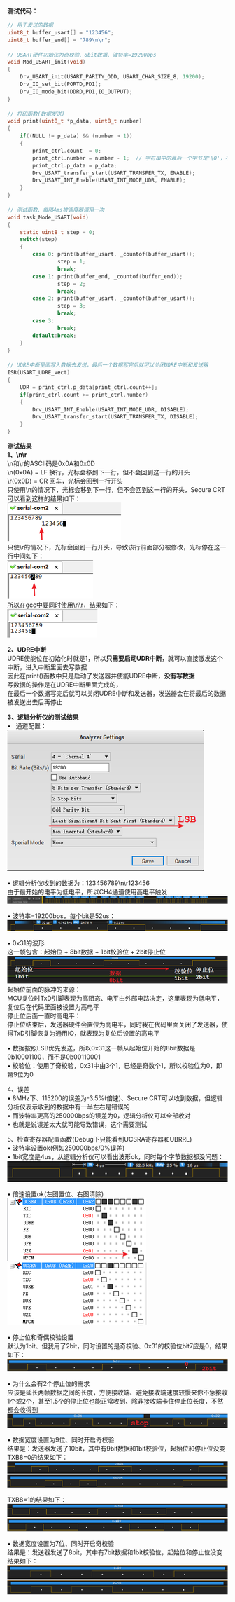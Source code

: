 **测试代码：**<br>
```c
// 用于发送的数据
uint8_t buffer_usart[] = "123456";
uint8_t buffer_end[] = "789\n\r";

// USART硬件初始化为奇校验、8bit数据、波特率=19200bps
void Mod_USART_init(void)
{
    Drv_USART_init(USART_PARITY_ODD, USART_CHAR_SIZE_8, 19200);
    Drv_IO_set_bit(PORTD,PD1);
    Drv_IO_mode_bit(DDRD,PD1,IO_OUTPUT);
}

// 打印函数(数据发送)
void print(uint8_t *p_data, uint8_t number)
{
    if((NULL != p_data) && (number > 1))
    {
        print_ctrl.count  = 0;
        print_ctrl.number = number - 1;  // 字符串中的最后一个字节是'\0'，不需要发送
        print_ctrl.p_data = p_data;
        Drv_USART_transfer_start(USART_TRANSFER_TX, ENABLE);
        Drv_USART_INT_Enable(USART_INT_MODE_UDR, ENABLE);
    }
}

// 测试函数、每隔4ms被调度器调用一次
void task_Mode_USART(void)
{
    static uint8_t step = 0;
    switch(step)
    {
        case 0: print(buffer_usart, _countof(buffer_usart));
                step = 1;
                break;
        case 1: print(buffer_end, _countof(buffer_end));
                step = 2;
                break;
        case 2: print(buffer_usart, _countof(buffer_usart));
                step = 3;
                break;
        case 3:
                break;
        default:break;
    }
}

// UDRE中断里面写入数据去发送，最后一个数据写完后就可以关闭UDRE中断和发送器
ISR(USART_UDRE_vect)
{
    UDR = print_ctrl.p_data[print_ctrl.count++];
    if(print_ctrl.count >= print_ctrl.number)
    {
        Drv_USART_INT_Enable(USART_INT_MODE_UDR, DISABLE);
        Drv_USART_transfer_start(USART_TRANSFER_TX, DISABLE);
    }
}
```

**测试结果**<br>
**1、\n\r**<br>
\n和\r的ASCII码是0x0A和0x0D<br>
\n(0x0A) = LF 换行，光标会移到下一行，但不会回到这一行的开头<br>
\r(0x0D) = CR 回车，光标会回到一行开头<br>
只使用\n的情况下，光标会移到下一行，但不会回到这一行的开头，Secure CRT可以看到这样的结果如下：<br>
![\n](/lessons/1010-USART/1001-USART-option/material/n_LF.png)<br>
只使\r的情况下，光标会回到一行开头，导致该行前面部分被修改，光标停在这一行中间如下：<br>
![\r](/lessons/1010-USART/1001-USART-option/material/r_CR.png)<br>
所以在gcc中要同时使用\n\r，结果如下：<br>
![\n\r](/lessons/1010-USART/1001-USART-option/material/nr_LF_CR.png)<br>

**2、UDRE中断**<br>
UDRE使能位在初始化时就是1，所以**只需要启动UDR中断**，就可以直接激发这个中断，进入中断里面去写数据<br>
因此在print()函数中只是启动了发送器并使能UDRE中断，**没有写数据**<br>
写数据的操作是在UDRE中断里面完成的，<br>
在最后一个数据写完后就可以关闭UDRE中断和发送器，发送器会在将最后的数据被发送出去后再停止<br>

**3、逻辑分析仪的测试结果**<br>
•   通道配置：<br>
![Logic option](/lessons/1010-USART/1001-USART-option/material/Logic_option.png)<br>

•  逻辑分析仪收到的数据为：123456789\n\r123456<br>
由于最开始的电平为低电平，所以CH4通道使用高电平触发<br>
![123456789](/lessons/1010-USART/1001-USART-option/material/123456789.png)<br>

•  波特率=19200bps，每个bit是52us：<br>
![1](/lessons/1010-USART/1001-USART-option/material/1.png)<br>

•  0x31的波形<br>
这一帧包含：起始位 + 8bit数据 + 1bit校验位 + 2bit停止位<br>
![0x31](/lessons/1010-USART/1001-USART-option/material/0x31.png)<br>
起始位前面的脉冲的来源：<br>
MCU复位时TxD引脚表现为高阻态、电平由外部电路决定，这里表现为低电平，复位后在代码里面被设置为高电平<br>
停止位后面一直时高电平：<br>
停止位结束后，发送器硬件会置位为高电平，同时我在代码里面关闭了发送器，使得TxD引脚恢复为通用IO，就表现为复位后设置的高电平<br>

•  数据按照LSB优先发送，所以0x31这一帧从起始位开始的8bit数据是0b10001100，而不是0b00110001<br>
•  校验位：使用了奇校验，0x31中由3个1，已经是奇数个1，所以校验位为0，即第9位为0<br>

4、误差<br>
•   8MHz下、115200的误差为-3.5%(倍速)、Secure CRT可以收到数据，但逻辑分析仪表示收到的数据中有一半左右是错误的<br>
•   而波特率更高的250000bps的误差为0，逻辑分析仪可以全部收对<br>
•   也就是说误差太大就可能导致错误，这个需要测试<br>

5、检查寄存器配置函数(Debug下只能看到UCSRA寄存器和UBRRL)<br>
•   波特率设置ok(例如250000bps/0%误差)<br>
•   1bit宽度是4us，从逻辑分析仪可以看出波形ok，同时每个字节数据都没问题：<br>
![width](/lessons/1010-USART/1001-USART-option/material/width.png)<br>

•  倍速设置ok(左图置位、右图清除)<br>
![U2X_set](/lessons/1010-USART/1001-USART-option/material/U2X_set.png)
![U2X_clear](/lessons/1010-USART/1001-USART-option/material/U2X_clear.png)<br>

•  停止位和奇偶校验设置<br>
默认为1bit、但我用了2bit，同时设置的是奇校验、0x31的校验位bit7应是0，结果如下：<br>
![odd_stopv](/lessons/1010-USART/1001-USART-option/material/odd_stop.png)<br>

•  为什么会有2个停止位的需求<br>
应该是延长两帧数据之间的长度，方便接收端、避免接收端速度较慢来你不急接收<br>
1个或2个，甚至1.5个的停止位也能正常收到、除非接收端卡住停止位长度，不然都会收得到<br>
![stop](/lessons/1010-USART/1001-USART-option/material/stop.png)<br>

•  数据宽度设置为9位、同时开启奇校验<br>
结果是：发送器发送了10bit，其中有9bit数据和1bit校验位，起始位和停止位没变<br>
TXB8=0的结果如下：<br>
![TXB8=0_0x031](/lessons/1010-USART/1001-USART-option/material/TXB8=0_0x031.png)<br>
![TXB8=0_0x00A](/lessons/1010-USART/1001-USART-option/material/TXB8=0_0x00A.png)<br>

TXB8=1的结果如下：<br>
![TXB8=1_0x131](/lessons/1010-USART/1001-USART-option/material/TXB8=1_0x131.png)<br>
![TXB8=1_0x139](/lessons/1010-USART/1001-USART-option/material/TXB8=1_0x139.png)<br>

•  数据宽度设置为7位、同时开启奇校验<br>
结果是：发送器发送了8bit，其中有7bit数据和1bit校验位，起始位和停止位没变<br>
结果如下：<br>
![7bit_0x39](/lessons/1010-USART/1001-USART-option/material/7bit_0x39.png)<br>
![7bit_0x0D](/lessons/1010-USART/1001-USART-option/material/7bit_0x0D.png)<br>
